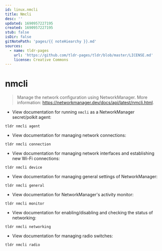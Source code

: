 ```yaml
---
id: linux.nmcli
title: Nmcli
desc: ''
updated: 1690957227195
created: 1690957227195
stub: false
isDir: false
gitNotePath: 'pages/{{ noteHiearchy }}.md'
sources:
  - name: tldr-pages
    url: 'https://github.com/tldr-pages/tldr/blob/master/LICENSE.md'
    license: Creative Commons
---
```

# nmcli

> Manage the network configuration using NetworkManager.
> More information: <https://networkmanager.dev/docs/api/latest/nmcli.html>.

- View documentation for running `nmcli` as a NetworkManager secret/polkit agent:

`tldr nmcli agent`

- View documentation for managing network connections:

`tldr nmcli connection`

- View documentation for managing network interfaces and establishing new Wi-Fi connections:

`tldr nmcli device`

- View documentation for managing general settings of NetworkManager:

`tldr nmcli general`

- View documentation for NetworkManager's activity monitor:

`tldr nmcli monitor`

- View documentation for enabling/disabling and checking the status of networking:

`tldr nmcli networking`

- View documentation for managing radio switches:

`tldr nmcli radio`

